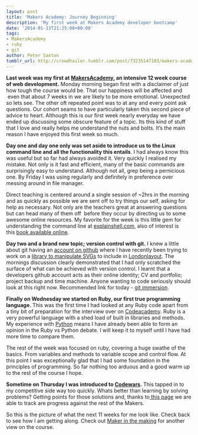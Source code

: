 ```yaml
---
layout: post
title: 'Makers Academy: Journey Beginning'
description: 'My first week at Makers Academy developer bootcamp'
date: '2014-01-13T21:25:00+00:00'
tags:
- MakersAcademy
- ruby
- git
author: Peter Saxton
tumblr_url: http://crowdhailer.tumblr.com/post/73235147103/makers-academy-journey-beginning
---
```

<p><strong>Last week was my first at <a href="http://www.makersacademy.com/" title="Makers Academy Homepage" target="_blank">MakersAcademy</a>, an intensive 12 week course of web development.</strong> Monday morning began first with a disclaimer of just how tough the course would be. That our happiness will be affected and  even that about 7 weeks in we are likely to be more emotional. Unexpected so lets see. The other oft repeated point was to at any and every point ask questions. Our cohort seams to have particularly taken this second piece of advice to heart. Although this is our first week nearly everyday we have ended up discussing some obscure feature of a topic. Its this kind of stuff that I love and really helps me understand the nuts and bolts. It&rsquo;s the main reason I have enjoyed this first week so much.</p>
<p><!-- more --></p>
<p><strong>Day one and day one only was set aside to introduce us to the Linux command line and all the functionality this entails</strong>. I had always know this was useful but so far had always avoided it. Very quickly I realised my mistake. Not only is it fast and efficient, many of the basic commands are surprisingly easy to understand. Although not all, grep being a pernicious one. By Friday I was using regularly and definitely in preference over messing around in file manager.</p>
<p>Direct teaching is centered around a single session of ~2hrs in the morning and as quickly as possible we are sent off to try things our self, asking for help as necessary. Not only are the teachers great at answering questions but can head many of them off  before they occur by directing us to some awesome online resources. My favorite for the week is this little gem for understanding the command line at <a href="http://explainshell.com/explain?cmd=find+~+-name+%22*.txt%22+-print+%7C+grep+README+%7C+wc+-l" title="Explaining the command promt" target="_blank">explainshell.com</a>, also of interest is this <a href="http://conqueringthecommandline.com/book" title="Conquering the command line" target="_blank">book available online</a>.</p>
<p><strong>Day two and a brand new topic; version control with git.</strong> I knew a little about git having an <a href="https://github.com/CrowdHailer" title="CrowdHailer on github" target="_blank">account on github</a> where I have recently been trying to work on a <a href="https://github.com/CrowdHailer/svg_agile" title="svgAgile, waking up svg's" target="_blank">library to manipulate SVGs</a> to include in <a href="http://www.londonlayout.co.uk/" title="A new map for London's railways" target="_blank">Londonlayout</a>. The mornings discussion clearly demonstrated that I had only scratched the surface of what can be achieved with version control. I learnt that a developers github account acts as their online identity; CV and portfolio; project backup and time machine. Anyone wanting to code seriously should look at this right now. Recommended link for today - <a href="http://gitimmersion.com/" title="Git Immersion" target="_blank">git immersion</a>.</p>
<p><strong>Finally on Wednesday we started on Ruby, our first true programming language. </strong>This was the first time I had looked at any Ruby code apart from a tiny bit of preparation for the interview over on <a href="http://www.codecademy.com/tracks/ruby" title="Ruby track at Codeacademy" target="_blank">Codeacademy</a>. Ruby is a very powerful language with a shed load of built in libraries and methods. My experience with <a href="http://www.python.org/" title="Python Programming Language" target="_blank">Python</a> means I have already been able to form an opinion in the Ruby vs Python debate. I will keep it to myself until I have had more time to compare them.</p>
<p>The rest of the week was focused on ruby, covering a huge swathe of the basics. From variables and methods to variable scope and control flow. At this point I was exceptionally glad that I had some foundation in the principles of programming. So far nothing too arduous and a good warm up to the rest of the course I hope.</p>
<p><strong>Sometime on Thursday I was introduced to <a href="http://www.codewars.com/r/bOoitw" title="CodeWars" target="_blank">Codewars</a>. </strong>This tapped in to my competitive side way too quickly. Whats better than learning by solving problems? Getting points for those solutions and, thanks to<a href="http://cwscores.herokuapp.com" title="Codewars scoreboard" target="_blank"> this page</a> we are able to track are progress against the rest of the Makers. </p>
<p>So this is the picture of what the next 11 weeks for me look like. Check back to see how I am getting along. Check out <a href="http://shokunin.roon.io/maker-in-the-making" title="Maker In The Making" target="_blank">Maker in the making</a> for another view on the course.</p>
